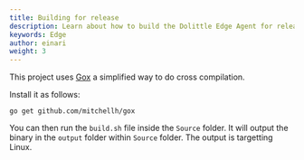 ```yaml
---
title: Building for release
description: Learn about how to build the Dolittle Edge Agent for release
keywords: Edge
author: einari
weight: 3
---
```

This project uses [Gox](https://github.com/mitchellh/gox) a simplified way
to do cross compilation.

Install it as follows:

```shell
go get github.com/mitchellh/gox
```

You can then run the `build.sh` file inside the `Source` folder.
It will output the binary in the `output` folder within `Source` folder.
The output is targetting Linux.